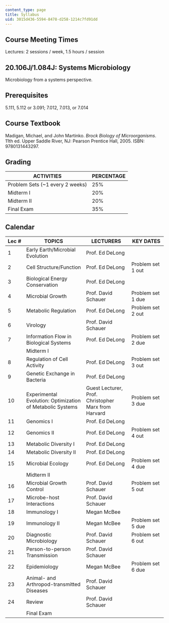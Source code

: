 ```yaml
---
content_type: page
title: Syllabus
uid: 3015d436-5594-8478-d258-1214c7fd91dd
---
```


Course Meeting Times
--------------------

Lectures: 2 sessions / week, 1.5 hours / session

20.106J/1.084J: Systems Microbiology
------------------------------------

Microbiology from a systems perspective.

Prerequisites
-------------

5.111, 5.112 or 3.091; 7.012, 7.013, or 7.014

Course Textbook
---------------

Madigan, Michael, and John Martinko. _Brock Biology of Microorganisms_. 11th ed. Upper Saddle River, NJ: Pearson Prentice Hall, 2005. ISBN: 9780131443297.

Grading
-------

| ACTIVITIES | PERCENTAGE |
| --- | --- |
| Problem Sets (~1 every 2 weeks) | 25% |
| Midterm I | 20% |
| Midterm II | 20% |
| Final Exam | 35% 

Calendar
--------

| Lec # | TOPICS | LECTURERS | KEY DATES |
| --- | --- | --- | --- |
| 1 | Early Earth/Microbial Evolution | Prof. Ed DeLong | &nbsp; |
| 2 | Cell Structure/Function | Prof. Ed DeLong | Problem set 1 out |
| 3 | Biological Energy Conservation | Prof. Ed DeLong | &nbsp; |
| 4 | Microbial Growth | Prof. David Schauer | Problem set 1 due |
| 5 | Metabolic Regulation | Prof. Ed DeLong | Problem set 2 out |
| 6 | Virology | Prof. David Schauer | &nbsp; |
| 7 | Information Flow in Biological Systems | Prof. Ed DeLong | Problem set 2 due |
| &nbsp; | Midterm I | &nbsp; |
| 8 | Regulation of Cell Activity | Prof. Ed DeLong | Problem set 3 out |
| 9 | Genetic Exchange in Bacteria | Prof. Ed DeLong | &nbsp; |
| 10 | Experimental Evolution: Optimization of Metabolic Systems | Guest Lecturer, Prof. Christopher Marx from Harvard | Problem set 3 due |
| 11 | Genomics I | Prof. Ed DeLong | &nbsp; |
| 12 | Genomics II | Prof. Ed DeLong | Problem set 4 out |
| 13 | Metabolic Diversity I | Prof. Ed DeLong | &nbsp; |
| 14 | Metabolic Diversity II | Prof. Ed DeLong | &nbsp; |
| 15 | Microbial Ecology | Prof. Ed DeLong | Problem set 4 due |
| &nbsp; | Midterm II | &nbsp; |
| 16 | Microbial Growth Control | Prof. David Schauer | Problem set 5 out |
| 17 | Microbe-host Interactions | Prof. David Schauer | &nbsp; |
| 18 | Immunology I | Megan McBee | &nbsp; |
| 19 | Immunology II | Megan McBee | Problem set 5 due |
| 20 | Diagnostic Microbiology | Prof. David Schauer | Problem set 6 out |
| 21 | Person-to-person Transmission | Prof. David Schauer | &nbsp; |
| 22 | Epidemiology | Megan McBee | Problem set 6 due |
| 23 | Animal- and Arthropod-transmitted Diseases | Prof. David Schauer | &nbsp; |
| 24 | Review | Prof. David Schauer | &nbsp; |
| &nbsp; | Final Exam | &nbsp; |